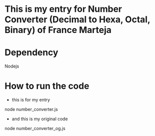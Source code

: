 # This is my entry for Number Converter (Decimal to Hexa, Octal, Binary) of France Marteja

# Dependency
Nodejs

# How to run the code
- this is for my entry

node number_converter.js

- and this is my original code

node number_converter_og.js
